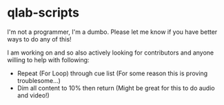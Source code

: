 # qlab-scripts
I'm not a programmer, I'm a dumbo.
Please let me know if you have better ways to do any of this! 

I am working on and so also actively looking for contributors and anyone willing to help with following:
- Repeat (For Loop) through cue list (For some reason this is proving troublesome...)
- Dim all content to 10% then return (Might be great for this to do audio and video!)

